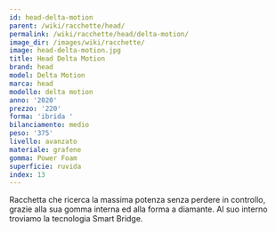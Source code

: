 ```yaml
---
id: head-delta-motion
parent: /wiki/racchette/head/
permalink: /wiki/racchette/head/delta-motion/
image_dir: /images/wiki/racchette/
image: head-delta-motion.jpg
title: Head Delta Motion
brand: head
model: Delta Motion
marca: head
modello: delta motion
anno: '2020'
prezzo: '220'
forma: 'ibrida '
bilanciamento: medio
peso: '375'
livello: avanzato
materiale: grafene
gomma: Power Foam
superficie: ruvida
index: 13
---
```

Racchetta che ricerca la massima potenza senza perdere in controllo, grazie alla sua gomma interna ed alla forma a diamante. Al suo interno troviamo la tecnologia Smart Bridge.